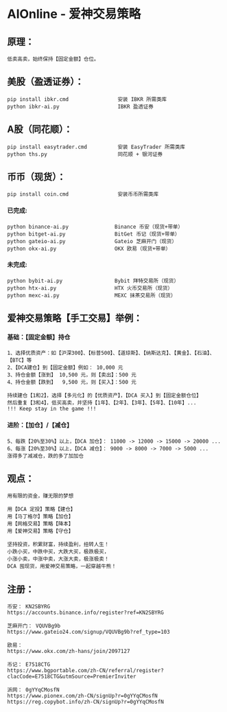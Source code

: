 # AIOnline - 爱神交易策略

## 原理：
    低卖高卖，始终保持【固定金额】仓位。
    
## 美股（盈透证券）：
    pip install ibkr.cmd                安装 IBKR 所需类库
    python ibkr-ai.py                   IBKR 盈透证券

## A股（同花顺）：
    pip install easytrader.cmd          安装 EasyTrader 所需类库
    python ths.py                       同花顺 + 银河证券

## 币币（现货）：
    pip install coin.cmd                安装币币所需类库

####  已完成:
    python binance-ai.py               Binance 币安（现货+带单）
    python bitget-ai.py                BitGet 币记（现货+带单）
    python gateio-ai.py                Gateio 芝麻开门（现货）
    python okx-ai.py                   OKX 欧易（现货+带单）
  
####  未完成:
    python bybit-ai.py                 Bybit 拜特交易所（现货）
    python htx-ai.py                   HTX 火币交易所（现货）
    python mexc-ai.py                  MEXC 抹茶交易所（现货）
    
## 爱神交易策略【手工交易】举例：
####    基础：【固定金额】持仓
    1、选择优质资产：如【沪深300】、【标普500】、【道琼斯】、【纳斯达克】、【黄金】、【石油】、【BTC】等
    2、【DCA建仓】到【固定金额】例如： 10,000 元
    3、持仓金额【涨到】 10,500 元，则【卖出】：500 元
    4、持仓金额【跌到】  9,500 元，则【买入】：500 元
    
    持续建仓【1和2】，选择【多元化】的【优质资产】，【DCA 买入】到【固定金额仓位】
    然后重复【3和4】，低买高卖，并坚持【1年】、【2年】、【3年】、【5年】、【10年】...
    !!! Keep stay in the game !!!
    
####    进阶：【加仓】/【减仓】
    5、每跌【20%至30%】以上，【DCA 加仓】： 11000 -> 12000 -> 15000 -> 20000 ...
    6、每涨【20%至30%】以上，【DCA 减仓】： 9000 -> 8000 -> 7000 -> 5000 ...
    涨得多了减减仓，跌的多了加加仓
    
## 观点：
    用有限的资金，赚无限的梦想
    
    用【DCA 定投】策略【建仓】
    用【马丁格尔】策略【加仓】
    用【网格交易】策略【降本】
    用【爱神交易】策略【守仓】
    
    坚持投资，积累财富，持续盈利，扭转人生！
    小跌小买，中跌中买，大跌大买，极跌极买，
    小涨小卖，中涨中卖，大涨大卖，极涨极卖！
    DCA 囤现货，用爱神交易策略，一起穿越牛熊！

## 注册：
    币安： KN2SBYRG
    https://accounts.binance.info/register?ref=KN2SBYRG

    芝麻开门： VQUVBg9b
    https://www.gateio24.com/signup/VQUVBg9b?ref_type=103

    欧易：
    https://www.okx.com/zh-hans/join/2097127

    币记： E7518CTG
    https://www.bgportable.com/zh-CN/referral/register?clacCode=E7518CTG&utmSource=PremierInviter
    
    派网： 0gYYqCMosfN
    https://www.pionex.com/zh-CN/signUp?r=0gYYqCMosfN
    https://reg.copybot.info/zh-CN/signUp?r=0gYYqCMosfN
    
